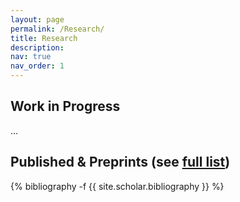 ```yaml
---
layout: page
permalink: /Research/
title: Research
description: 
nav: true
nav_order: 1
---
```

<!-- _pages/publications.md -->


<!-- 
## Journals

<div class="publications">
  {% bibliography -f {{ site.scholar.journal }} %}
</div> -->

## Work in Progress
...

## Published & Preprints (see [full list](https://scholar.google.com/citations?user=A_3_zUoAAAAJ))

<div class="publications">
  {% bibliography -f {{ site.scholar.bibliography }} %}
</div>
